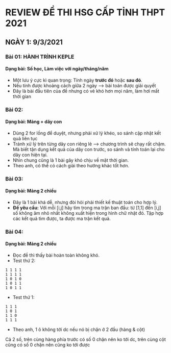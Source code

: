 # REVIEW ĐỀ THI HSG CẤP TỈNH THPT 2021
## NGÀY 1: 9/3/2021

### Bài 01: HÀNH TRÌNH KEPLE
#### Dạng bài: Số học, Làm việc với ngày/tháng/năm
- Một lưu ý cực kì quan trọng: Tính ngày **trước đó** hoặc **sau đó**. 
- Nếu tính được khoảng cách giữa 2 ngày --> bài toán được giải quyết
- Đây là bài đầu tiên của đề nhưng có vẻ khó hơn mọi năm, làm hơi mất thời gian
### Bài 02:
#### Dạng bài: Mảng + dãy con
- Dùng 2 for lồng để duyệt, nhưng phải xử lý khéo, so sánh cập nhật kết quả liên tục
- Tránh xử lý trên từng dãy con riêng lẻ --> chương trình sẽ chạy rất chậm. Mà biết tận dụng kết quả của dãy con trước, so sánh và tính toán lại cho dãy con hiện tại.
- Nhìn chung cũng là 1 bài gây khó chịu về mặt thời gian.
- Theo anh, có thể có cách giải theo hướng khác tốt hơn.

### Bài 03:
#### Dạng bài: Mảng 2 chiều
- Đây là 1 bài khá dễ, nhưng đòi hỏi phải thiết kế thuật toán cho hợp lý.
- **Đề yêu cầu:** Với mỗi [i,j] hãy tìm trong ma trận ban đầu: từ [1,1] đến [i,j] số không âm nhỏ nhất không xuất hiện trong hình chữ nhật đó. Tập hợp các kết quả tìm được, ta được ma trận kết quả.

### Bài 04:
#### Dạng bài: Mảng 2 chiều

- Đọc đề thì thấy bài hoàn toàn không khó.
- Test thứ 2:

```
1 1 1 1
1 1 1 1
1 0 1 0
1 0 1 1
1 0 1 1
```

- Test thứ 1:

```
1 1 1
1 0 1
1 1 0
1 1 1
```

- Theo anh, 1 ô không tới dc nếu nó bị chặn ở 2 đầu (hàng & cột)

Cả 2 số, trên cùng hàng phía trước có số 0 chặn nên ko tới dc, trên cùng cột cũng có số 0 chặn nên cũng ko tới được

